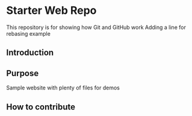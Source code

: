 # Starter Web Repo

This repository is for showing how Git and GitHub work
Adding a line for rebasing example


## Introduction

## Purpose

Sample website with plenty of files for demos

## How to contribute
